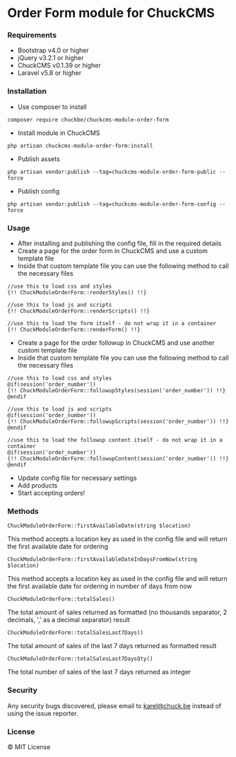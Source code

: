 # Order Form module for ChuckCMS 

### Requirements 

- Bootstrap v4.0 or higher
- jQuery v3.2.1 or higher
- ChuckCMS v0.1.39 or higher
- Laravel v5.8 or higher

### Installation

- Use composer to install
``` 
composer require chuckbe/chuckcms-module-order-form 
```
- Install module in ChuckCMS
``` 
php artisan chuckcms-module-order-form:install 
```
- Publish assets
``` 
php artisan vendor:publish --tag=chuckcms-module-order-form-public --force 
```
- Publish config
``` 
php artisan vendor:publish --tag=chuckcms-module-order-form-config --force 
```

### Usage

- After installing and publishing the config file, fill in the required details
- Create a page for the order form in ChuckCMS and use a custom template file
- Inside that custom template file you can use the following method to call the necessary files
``` 
//use this to load css and styles
{!! ChuckModuleOrderForm::renderStyles() !!}

//use this to load js and scripts
{!! ChuckModuleOrderForm::renderScripts() !!}

//use this to load the form itself - do not wrap it in a container
{!! ChuckModuleOrderForm::renderForm() !!}
```
- Create a page for the order followup in ChuckCMS and use another custom template file
- Inside that custom template file you can use the following method to call the necessary files
``` 
//use this to load css and styles
@if(session('order_number'))
{!! ChuckModuleOrderForm::followupStyles(session('order_number')) !!}
@endif

//use this to load js and scripts
@if(session('order_number'))
{!! ChuckModuleOrderForm::followupScripts(session('order_number')) !!}
@endif

//use this to load the followup content itself - do not wrap it in a container
@if(session('order_number'))
{!! ChuckModuleOrderForm::followupContent(session('order_number')) !!}
@endif
```
- Update config file for necessary settings
- Add products
- Start accepting orders!

### Methods

``` 
ChuckModuleOrderForm::firstAvailableDate(string $location) 
```
This method accepts a location key as used in the config file and will return the first available date for ordering

``` 
ChuckModuleOrderForm::firstAvailableDateInDaysFromNow(string $location) 
```
This method accepts a location key as used in the config file and will return the first available date for ordering in number of days from now

``` 
ChuckModuleOrderForm::totalSales() 
```
The total amount of sales returned as formatted (no thousands separator, 2 decimals, ',' as a decimal separator) result

``` 
ChuckModuleOrderForm::totalSalesLast7Days() 
```
The total amount of sales of the last 7 days returned as formatted result

``` 
ChuckModuleOrderForm::totalSalesLast7DaysQty() 
```
The total number of sales of the last 7 days returned as integer

### Security 

Any security bugs discovered, please email to karel@chuck.be instead of using the issue reporter.

### License

© MIT License
